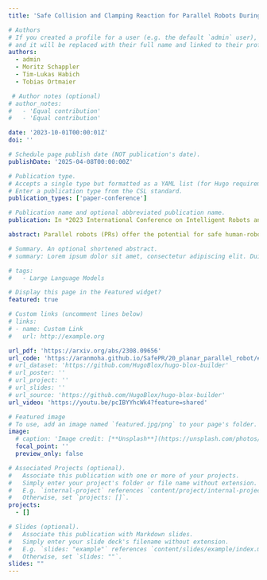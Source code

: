 ```yaml
---
title: 'Safe Collision and Clamping Reaction for Parallel Robots During Human-Robot Collaboration'

# Authors
# If you created a profile for a user (e.g. the default `admin` user), write the username (folder name) here
# and it will be replaced with their full name and linked to their profile.
authors:
  - admin
  - Moritz Schappler
  - Tim-Lukas Habich
  - Tobias Ortmaier

 # Author notes (optional)
# author_notes:
#   - 'Equal contribution'
#   - 'Equal contribution'

date: '2023-10-01T00:00:01Z'
doi: ''

# Schedule page publish date (NOT publication's date).
publishDate: '2025-04-08T00:00:00Z'

# Publication type.
# Accepts a single type but formatted as a YAML list (for Hugo requirements).
# Enter a publication type from the CSL standard.
publication_types: ['paper-conference']

# Publication name and optional abbreviated publication name.
publication: In *2023 International Conference on Intelligent Robots and Systems*

abstract: Parallel robots (PRs) offer the potential for safe human-robot collaboration because of their low moving masses. Due to the in-parallel kinematic chains, the risk of contact in the form of collisions and clamping at a chain increases. Ensuring safety is investigated in this work through various contact reactions on a real planar PR. External forces are estimated based on proprioceptive information and a dynamics model, which allows contact detection. Retraction along the direction of the estimated line of action provides an instantaneous response to limit the occurring contact forces within the experiment to 70 N at a maximum velocity of 0.4 m/s. A reduction in the stiffness of a Cartesian impedance control is investigated as a further strategy. For clamping, a feedforward neural network (FNN) is trained and tested in different joint angle configurations to classify whether a collision or clamping occurs with an accuracy of 80{\%}. A second FNN classifies the clamping kinematic chain to enable a subsequent kinematic projection of the clamping joint angle onto the rotational platform coordinates. In this way, a structure opening is performed in addition to the softer retraction movement. The reaction strategies are compared in real-world experiments at different velocities and controller stiffnesses to demonstrate their effectiveness. The results show that in all collision and clamping experiments the PR terminates the contact in less than 130 ms.

# Summary. An optional shortened abstract.
# summary: Lorem ipsum dolor sit amet, consectetur adipiscing elit. Duis posuere tellus ac convallis placerat. Proin tincidunt magna sed ex sollicitudin condimentum.

# tags:
#   - Large Language Models

# Display this page in the Featured widget?
featured: true

# Custom links (uncomment lines below)
# links:
# - name: Custom Link
#   url: http://example.org

url_pdf: 'https://arxiv.org/abs/2308.09656'
url_code: 'https://aranmoha.github.io/SafePR/20_planar_parallel_robot/#structure'
# url_dataset: 'https://github.com/HugoBlox/hugo-blox-builder'
# url_poster: ''
# url_project: ''
# url_slides: ''
# url_source: 'https://github.com/HugoBlox/hugo-blox-builder'
url_video: 'https://youtu.be/pcIBYYhcWk4?feature=shared'

# Featured image
# To use, add an image named `featured.jpg/png` to your page's folder.
image:
  # caption: 'Image credit: [**Unsplash**](https://unsplash.com/photos/pLCdAaMFLTE)'
  focal_point: ''
  preview_only: false

# Associated Projects (optional).
#   Associate this publication with one or more of your projects.
#   Simply enter your project's folder or file name without extension.
#   E.g. `internal-project` references `content/project/internal-project/index.md`.
#   Otherwise, set `projects: []`.
projects:
  - []

# Slides (optional).
#   Associate this publication with Markdown slides.
#   Simply enter your slide deck's filename without extension.
#   E.g. `slides: "example"` references `content/slides/example/index.md`.
#   Otherwise, set `slides: ""`.
slides: ""
---
```


<!-- {{% callout note %}}
Click the _Cite_ button above to demo the feature to enable visitors to import publication metadata into their reference management software.
{{% /callout %}}

{{% callout note %}}
Create your slides in Markdown - click the _Slides_ button to check out the example.
{{% /callout %}}

Add the publication's **full text** or **supplementary notes** here. You can use rich formatting such as including [code, math, and images](https://docs.hugoblox.com/content/writing-markdown-latex/). -->
